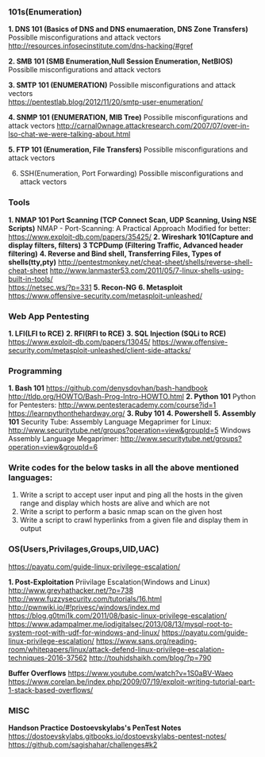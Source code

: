 ### **101s(Enumeration)**
**1. DNS 101 (Basics of DNS and DNS enumaeration, DNS Zone Transfers)**
Possiblle misconfigurations and attack vectors
http://resources.infosecinstitute.com/dns-hacking/#gref


**2. SMB 101 (SMB Enumeration,Null Session Enumeration, NetBIOS)**
Possiblle misconfigurations and attack vectors

**3. SMTP 101 (ENUMERATION)**
Possiblle misconfigurations and attack vectors</br>
https://pentestlab.blog/2012/11/20/smtp-user-enumeration/


**4. SNMP 101 (ENUMERATION, MIB Tree)**
Possiblle misconfigurations and attack vectors
http://carnal0wnage.attackresearch.com/2007/07/over-in-lso-chat-we-were-talking-about.html


**5. FTP 101 (Enumeration, File Transfers)**
Possiblle misconfigurations and attack vectors

6. SSH(Enumeration, Port Forwarding)
Possiblle misconfigurations and attack vectors

### **Tools**
**1. NMAP 101 Port Scanning (TCP Connect Scan, UDP Scanning, Using NSE Scripts)**
NMAP - Port-Scanning: A Practical Approach Modified for better:
	https://www.exploit-db.com/papers/35425/
**2. Wireshark 101(Capture and display filters, filters)**
**3  TCPDump (Filtering Traffic, Advanced header filtering)**
**4. Reverse and Bind shell, Transferring Files, Types of shells(tty,pty)**
			http://pentestmonkey.net/cheat-sheet/shells/reverse-shell-cheat-sheet
			http://www.lanmaster53.com/2011/05/7-linux-shells-using-built-in-tools/          
			https://netsec.ws/?p=331
**5. Recon-NG**
**6. Metasploit**
https://www.offensive-security.com/metasploit-unleashed/


### **Web App Pentesting**
**1. LFI(LFI to RCE)**
**2. RFI(RFI to RCE)**
**3. SQL Injection (SQLi to RCE)**
https://www.exploit-db.com/papers/13045/
https://www.offensive-security.com/metasploit-unleashed/client-side-attacks/

### **Programming**
**1. Bash 101**
https://github.com/denysdovhan/bash-handbook
http://tldp.org/HOWTO/Bash-Prog-Intro-HOWTO.html
**2. Python 101**
Python for Pentesters: http://www.pentesteracademy.com/course?id=1
https://learnpythonthehardway.org/
**3. Ruby 101**
**4. Powershell**
**5. Assembly 101**
Security Tube:
				Assembly Language Megaprimer for Linux: http://www.securitytube.net/groups?operation=view&groupId=5
				Windows Assembly Language Megaprimer: http://www.securitytube.net/groups?operation=view&groupId=6


### **Write codes for the below tasks in all the above mentioned languages:**
1. Write a script to accept user input and ping all the hosts in the given range and display which hosts are alive and which are not
2. Write a script to perform a basic nmap scan on the given host
3. Write a script to crawl hyperlinks from a given file and display them in output


### **OS(Users,Privilages,Groups,UID,UAC)**
https://payatu.com/guide-linux-privilege-escalation/


**1. Post-Exploitation**
		Priivilage Escalation(Windows and Linux)
			http://www.greyhathacker.net/?p=738
			http://www.fuzzysecurity.com/tutorials/16.html
			http://pwnwiki.io/#!privesc/windows/index.md
			https://blog.g0tmi1k.com/2011/08/basic-linux-privilege-escalation/
			https://www.adampalmer.me/iodigitalsec/2013/08/13/mysql-root-to-system-root-with-udf-for-windows-and-linux/
			https://payatu.com/guide-linux-privilege-escalation/
			https://www.sans.org/reading-room/whitepapers/linux/attack-defend-linux-privilege-escalation-techniques-2016-37562
			http://touhidshaikh.com/blog/?p=790

**Buffer Overflows**
			https://www.youtube.com/watch?v=1S0aBV-Waeo
			https://www.corelan.be/index.php/2009/07/19/exploit-writing-tutorial-part-1-stack-based-overflows/
			
### **MISC**
**Handson Practice**
**Dostoevskylabs's PenTest Notes**
https://dostoevskylabs.gitbooks.io/dostoevskylabs-pentest-notes/
https://github.com/sagishahar/challenges#k2
